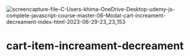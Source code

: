 ![screencapture-file-C-Users-khima-OneDrive-Desktop-udemy-js-complete-javascript-course-master-06-Modal-cart-increament-decreament-index-html-2023-06-29-23_23_153](https://github.com/HarshilKhimasia/cart-item-increament-decreament/assets/118171733/692302bf-d13a-422d-920b-0d65ed9bca46)
# cart-item-increament-decreament
